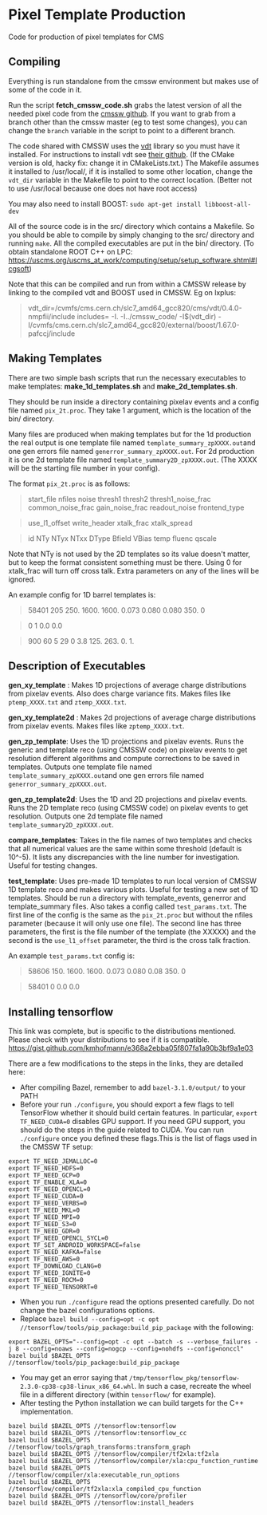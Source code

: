 # Pixel Template Production
Code for production of pixel templates for CMS

## Compiling

Everything is run standalone from the cmssw environment but makes use of some of the code in
it. 


Run the script **fetch\_cmssw\_code.sh** grabs the latest version of all the needed pixel code from the [cmssw github](https://github.com/cms-sw/cmssw).
If you want to grab from a branch other than the cmssw master (eg to test some
changes), you can change the `branch` variable in the script to point to a different branch.

The code shared with CMSSW uses the [vdt](https://github.com/dpiparo/vdt) library so you must have it installed. 
For instructions to install vdt see [their github](https://github.com/dpiparo/vdt). (If the CMake version is old, hacky fix: change it in CMakeLists.txt.)
The Makefile assumes it installed to /usr/local/, if it is installed to some
other location, change the `vdt_dir` variable in the Makefile to point to the correct location. (Better not to use /usr/local because one does not have root access)

You may also need to install BOOST: `sudo apt-get install libboost-all-dev`

All of the source code is in the src/ directory which contains a Makefile. So you should be able to compile by simply changing to the src/ directory and running `make`. All the compiled executables are put in the bin/ directory. (To obtain standalone ROOT C++ on LPC: https://uscms.org/uscms_at_work/computing/setup/setup_software.shtml#lcgsoft)


Note that this can be compiled and run from within a CMSSW release by linking to
the compiled vdt and BOOST used in CMSSW. Eg on lxplus:

> vdt_dir=/cvmfs/cms.cern.ch/slc7_amd64_gcc820/cms/vdt/0.4.0-nmpfii/include
> includes= -I. -I../cmssw_code/ -I$(vdt_dir) -I/cvmfs/cms.cern.ch/slc7_amd64_gcc820/external/boost/1.67.0-pafccj/include





## Making Templates

There are two simple bash scripts that run the necessary executables to make templates: **make\_1d\_templates.sh** and **make\_2d\_templates.sh**. 

They should be run inside a directory containing pixelav events and a config file named `pix_2t.proc`. They take 1 argument, which is the location of the bin/ directory. 

Many files are produced when making templates but for the 1d production the real output is one template file named `template_summary_zpXXXX.out`and one gen errors file named `generror_summary_zpXXXX.out`. For 2d production it is one 2d template file named `template_summary2D_zpXXXX.out`. (The XXXX will be the starting file number in your config). 

The format `pix_2t.proc` is as follows:

> start\_file nfiles noise thresh1 thresh2 thresh1\_noise_frac common\_noise\_frac gain\_noise\_frac readout\_noise frontend\_type

> use\_l1\_offset write\_header xtalk\_frac xtalk\_spread


> id NTy NTyx NTxx DType Bfield VBias temp fluenc qscale 

Note that NTy is not used by the 2D templates so its value doesn't matter, but to keep the format consistent something must be there. 
Using 0 for xtalk\_frac will turn off cross talk. 
Extra parameters on any of the lines will be ignored. 

An example config for 1D barrel templates is: 

> 58401 205 250. 1600. 1600. 0.073 0.080 0.080 350. 0

> 0 1 0.0 0.0

> 900 60 5 29 0 3.8 125. 263. 0. 1.




## Description of Executables
**gen\_xy\_template** : Makes 1D projections of average charge distributions from pixelav events. Also does charge variance fits. Makes files like `ptemp_XXXX.txt` and `ztemp_XXXX.txt`.

**gen\_xy\_template2d** : Makes 2d projections of average charge distributions from pixelav events.  Makes files like `zptemp_XXXX.txt`.

**gen\_zp\_template**: Uses the 1D projections and pixelav events. Runs the generic and template reco (using CMSSW code) on pixelav events to get resolution different algorithms and compute corrections to be saved in templates. Outputs one template file named `template_summary_zpXXXX.out`and one gen errors file named `generror_summary_zpXXXX.out`.

**gen\_zp\_template2d**: Uses the 1D and 2D projections and pixelav events. Runs the 2D template reco (using CMSSW code) on pixelav events to get resolution. Outputs one 2d template file named `template_summary2D_zpXXXX.out`.

**compare\_templates**: Takes in the file names of two templates and checks that all numerical values are the same within some threshold (default is 10^-5). It lists any discrepancies with the line number for investigation. Useful for testing changes. 

**test_template**: Uses pre-made 1D templates to run local version of CMSSW 1D template reco and makes various plots. Useful for testing a new set of 1D templates. 
Should be run a directory with template\_events, generror and template\_summary files. Also takes a config called `test_params.txt`.
The first line of the config is the same as the `pix_2t.proc` but without the
nfiles parameter (because it will only use one file). The second line has three
parameters, the first is the file number of the template (the XXXXX) and the
second is the `use_l1_offset` parameter, the third is the cross talk fraction. 

An example `test_params.txt` config is:
> 58606 150. 1600. 1600. 0.073 0.080 0.08 350. 0

> 58401 0 0.0 0.0

## Installing tensorflow

This link was complete, but is specific to the distributions mentioned. Please check with your distributions to see if it is compatible.
https://gist.github.com/kmhofmann/e368a2ebba05f807fa1a90b3bf9a1e03

There are a few modifications to the steps in the links, they are detailed here:

- After compiling Bazel, remember to add `bazel-3.1.0/output/` to your PATH
- Before your run `./configure`, you should export a few flags to tell TensorFlow whether it should build certain features. In particular, `export TF_NEED_CUDA=0` disables GPU support. If you need GPU support, you should do the steps in the guide related to CUDA. You can run `./configure` once you defined these flags.This is the list of flags used in the CMSSW TF setup:

```
export TF_NEED_JEMALLOC=0
export TF_NEED_HDFS=0
export TF_NEED_GCP=0
export TF_ENABLE_XLA=0
export TF_NEED_OPENCL=0
export TF_NEED_CUDA=0
export TF_NEED_VERBS=0
export TF_NEED_MKL=0
export TF_NEED_MPI=0
export TF_NEED_S3=0
export TF_NEED_GDR=0
export TF_NEED_OPENCL_SYCL=0
export TF_SET_ANDROID_WORKSPACE=false
export TF_NEED_KAFKA=false
export TF_NEED_AWS=0
export TF_DOWNLOAD_CLANG=0
export TF_NEED_IGNITE=0
export TF_NEED_ROCM=0
export TF_NEED_TENSORRT=0
```

- When you run `./configure` read the options presented carefully. Do not change the bazel configurations options. 
- Replace `bazel build --config=opt -c opt //tensorflow/tools/pip_package:build_pip_package` with the following:
```
export BAZEL_OPTS="--config=opt -c opt --batch -s --verbose_failures -j 8 --config=noaws --config=nogcp --config=nohdfs --config=nonccl"
bazel build $BAZEL_OPTS //tensorflow/tools/pip_package:build_pip_package
```
- You may get an error saying that `/tmp/tensorflow_pkg/tensorflow-2.3.0-cp38-cp38-linux_x86_64.whl`. In such a case, recreate the wheel file in a different directory (within `tensorflow/` for example).
- After testing the Python installation we can build targets for the C++ implementation.

```
bazel build $BAZEL_OPTS //tensorflow:tensorflow
bazel build $BAZEL_OPTS //tensorflow:tensorflow_cc
bazel build $BAZEL_OPTS //tensorflow/tools/graph_transforms:transform_graph
bazel build $BAZEL_OPTS //tensorflow/compiler/tf2xla:tf2xla
bazel build $BAZEL_OPTS //tensorflow/compiler/xla:cpu_function_runtime
bazel build $BAZEL_OPTS //tensorflow/compiler/xla:executable_run_options
bazel build $BAZEL_OPTS //tensorflow/compiler/tf2xla:xla_compiled_cpu_function
bazel build $BAZEL_OPTS //tensorflow/core/profiler
bazel build $BAZEL_OPTS //tensorflow:install_headers
```



